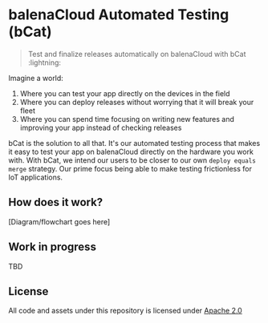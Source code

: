 # balenaCloud Automated Testing (bCat)

> Test and finalize releases automatically on balenaCloud with bCat :lightning:

Imagine a world:

1. Where you can test your app directly on the devices in the field
2. Where you can deploy releases without worrying that it will break your fleet
3. Where you can spend time focusing on writing new features and improving your app instead of checking releases

bCat is the solution to all that. It's our automated testing process that makes it easy to test your app on balenaCloud directly on the hardware you work with. 
With bCat, we intend our users to be closer to our own `deploy equals merge` strategy. Our prime focus being able to make testing frictionless for IoT applications. 

## How does it work?

[Diagram/flowchart goes here]


## Work in progress

TBD

## License

All code and assets under this repository is licensed under [Apache 2.0](./LICENSE)